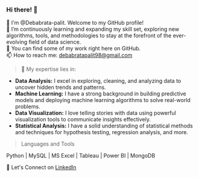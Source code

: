 <H3>Hi there! 👋</H3>

🙌 I'm @Debabrata-palit. Welcome to my GitHub profile!  
🌱 I’m continuously learning and expanding my skill set, exploring new algorithms, tools, and methodologies to stay at the forefront of the ever-evolving field of data science.  
🚀 You can find some of my work right here on GitHub.  
📫 How to reach me: debabratapalit98@gmail.com

> 🔬 My expertise lies in:  
- **Data Analysis:** I excel in exploring, cleaning, and analyzing data to uncover hidden trends and patterns.
- **Machine Learning:** I have a strong background in building predictive models and deploying machine learning algorithms to solve real-world problems.
- **Data Visualization:** I love telling stories with data using powerful visualization tools to communicate insights effectively.
- **Statistical Analysis:** I have a solid understanding of statistical methods and techniques for hypothesis testing, regression analysis, and more.

> Languages and Tools  

Python | MySQL | MS Excel | Tableau | Power BI | MongoDB

🤝 Let's Connect on [LinkedIn](https://www.linkedin.com/in/debabrata-palit03/)


